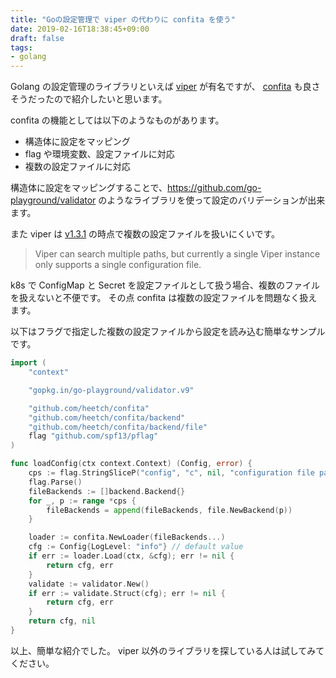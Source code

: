```yaml
---
title: "Goの設定管理で viper の代わりに confita を使う"
date: 2019-02-16T18:38:45+09:00
draft: false
tags:
- golang
---
```


Golang の設定管理のライブラリといえば [viper](https://github.com/spf13/viper) が有名ですが、
[confita](https://github.com/heetch/confita) も良さそうだったので紹介したいと思います。

confita の機能としては以下のようなものがあります。

* 構造体に設定をマッピング
* flag や環境変数、設定ファイルに対応
* 複数の設定ファイルに対応

構造体に設定をマッピングすることで、https://github.com/go-playground/validator のようなライブラリを使って設定のバリデーションが出来ます。

また viper は [v1.3.1](https://github.com/spf13/viper/tree/v1.3.1#reading-config-files) の時点で複数の設定ファイルを扱いにくいです。

> Viper can search multiple paths, but currently a single Viper instance only supports a single configuration file.

k8s で ConfigMap と Secret を設定ファイルとして扱う場合、複数のファイルを扱えないと不便です。
その点 confita は複数の設定ファイルを問題なく扱えます。

以下はフラグで指定した複数の設定ファイルから設定を読み込む簡単なサンプルです。

```go
import (
	"context"

	"gopkg.in/go-playground/validator.v9"

	"github.com/heetch/confita"
	"github.com/heetch/confita/backend"
	"github.com/heetch/confita/backend/file"
	flag "github.com/spf13/pflag"
)

func loadConfig(ctx context.Context) (Config, error) {
	cps := flag.StringSliceP("config", "c", nil, "configuration file path")
	flag.Parse()
	fileBackends := []backend.Backend{}
	for _, p := range *cps {
		fileBackends = append(fileBackends, file.NewBackend(p))
	}

	loader := confita.NewLoader(fileBackends...)
	cfg := Config{LogLevel: "info"}	// default value
	if err := loader.Load(ctx, &cfg); err != nil {
		return cfg, err
	}
	validate := validator.New()
	if err := validate.Struct(cfg); err != nil {
		return cfg, err
	}
	return cfg, nil
}
```

以上、簡単な紹介でした。
viper 以外のライブラリを探している人は試してみてください。
